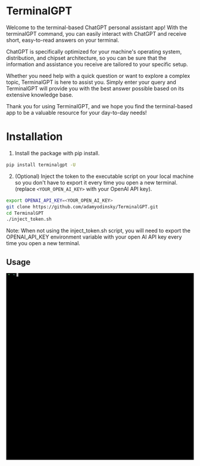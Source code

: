 # TerminalGPT

Welcome to the terminal-based ChatGPT personal assistant app! With the terminalGPT command, you can easily interact with ChatGPT and receive short, easy-to-read answers on your terminal.

ChatGPT is specifically optimized for your machine's operating system, distribution, and chipset architecture, so you can be sure that the information and assistance you receive are tailored to your specific setup.

Whether you need help with a quick question or want to explore a complex topic, TerminalGPT is here to assist you. Simply enter your query and TerminalGPT will provide you with the best answer possible based on its extensive knowledge base.

Thank you for using TerminalGPT, and we hope you find the terminal-based app to be a valuable resource for your day-to-day needs!

# Installation

1. Install the package with pip install.

```sh
pip install terminalgpt -U
```

2. (Optional) Inject the token to the executable script on your local machine so you don't have to export it every time you open a new terminal. (replace `<YOUR_OPEN_AI_KEY>`  with your OpenAI API key).

```sh
export OPENAI_API_KEY=<YOUR_OPEN_AI_KEY>
git clone https://github.com/adamyodinsky/TerminalGPT.git
cd TerminalGPT
./inject_token.sh
```

Note: When not using the inject_token.sh script, you will need to export the OPENAI_API_KEY environment variable with your open AI API key every time you open a new terminal.


## Usage

![Alt Text](./usage.gif)


